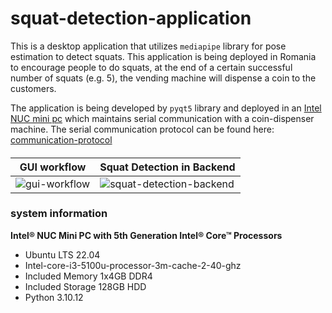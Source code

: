 # squat-detection-application

This is a desktop application that utilizes `mediapipe` library for pose estimation to detect squats. This application is being deployed in Romania to encourage people to do squats, at the end of a certain successful number of squats (e.g. 5), the vending machine will dispense a coin to the customers. 

The application is being developed by `pyqt5` library and deployed in an [Intel NUC mini pc](https://www.intel.com/content/www/us/en/products/details/nuc/mini-pcs/products.htm) which maintains serial communication with a coin-dispenser machine. The serial communication protocol can be found here: [communication-protocol](https://github.com/arrafi-musabbir/squat-detection-application/blob/main/hopper_communication.txt)

#### 

| GUI workflow             | Squat Detection in Backend              |
| ---------------------- | --------- |
| ![gui-workflow](https://github.com/arrafi-musabbir/squat-detection-application/blob/main/gui-workflow.gif) | ![squat-detection-backend](https://github.com/arrafi-musabbir/squat-detection-application/blob/main/squat_results.gif) |

### system information
**Intel® NUC Mini PC with 5th Generation Intel® Core™ Processors**
* Ubuntu LTS 22.04
* Intel-core-i3-5100u-processor-3m-cache-2-40-ghz
* Included Memory 1x4GB DDR4
* Included Storage 128GB HDD
* Python 3.10.12
